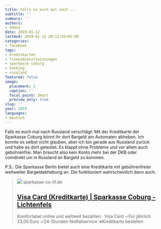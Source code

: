 ```yaml
---
title: Falls es euch mal nach ...
subtitle: ''
summary: ''
authors:
- admin
date: 2019-01-12
lastmod: 2019-01-12 20:11:45+01:00
categories:
- facebook
tags:
- kreditkarten
- finanzdienstleistungen
- sparkasse coburg
- banking
- russland
featured: false
image:
  placement: 1
  caption: ''
  focal_point: Smart
  preview_only: true
slug: ''
year: 2019
languages:
- deutsch
---
```


Falls es euch mal nach Russland verschlägt: Mit der Kreditkarte der Sparkasse Coburg könnt ihr dort Bargeld am Automaten abheben. Ich konnte es selbst nicht glauben, aber ich bin gerade aus Russland zurück und habe es dort getestet. Es klappt ohne Probleme und vor allem auch gebührenfrei. Man braucht also kein Konto mehr bei der DKB oder comdirekt um in Russland an Bargeld zu kommen. 

P.S.: Die Sparkasse Berlin bietet auch eine Kreditkarte mit gebührenfreier weltweiter Bargeldabhebung an. Die funktioniert wahrscheinlich dann auch.
> [![](https://www.sparkasse-co-lif.de/content/myif/spk-coburg-lichtenfels/work/filiale/de/home/privatkunden/kreditkarte/visa-card/_jcr_content/par/section_0/section/imagetextbox3/image.img.jpg/1684242514279.jpg)](https://www.sparkasse-co-lif.de/de/home/privatkunden/kreditkarte/visa-card.html)
> sparkasse-co-lif.de
> ## [Visa Card (Kreditkarte) | Sparkasse Coburg - Lichtenfels](https://www.sparkasse-co-lif.de/de/home/privatkunden/kreditkarte/visa-card.html)
>
>Komfortabel online und weltweit bezahlen · Visa Card ✓Für jährlich 33,00 Euro ✓24-Stunden-Notfallservice ➜Kreditkarte bestellen